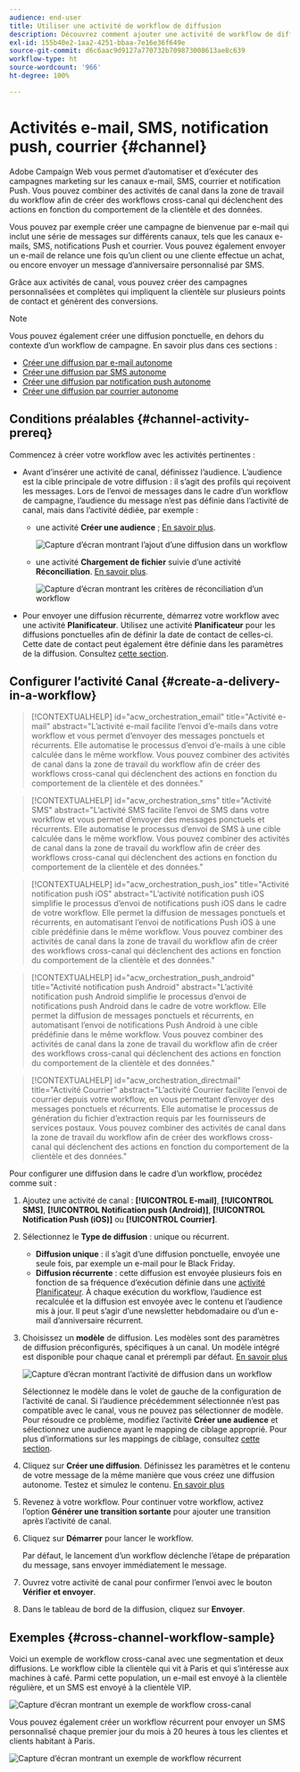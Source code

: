 ```yaml
---
audience: end-user
title: Utiliser une activité de workflow de diffusion
description: Découvrez comment ajouter une activité de workflow de diffusion (e-mail, notification push, SMS, courrier).
exl-id: 155b40e2-1aa2-4251-bbaa-7e16e36f649e
source-git-commit: d6c6aac9d9127a770732b709873008613ae8c639
workflow-type: ht
source-wordcount: '966'
ht-degree: 100%

---
```


# Activités e-mail, SMS, notification push, courrier {#channel}

Adobe Campaign Web vous permet d’automatiser et d’exécuter des campagnes marketing sur les canaux e-mail, SMS, courrier et notification Push. Vous pouvez combiner des activités de canal dans la zone de travail du workflow afin de créer des workflows cross-canal qui déclenchent des actions en fonction du comportement de la clientèle et des données.

Vous pouvez par exemple créer une campagne de bienvenue par e-mail qui inclut une série de messages sur différents canaux, tels que les canaux e-mails, SMS, notifications Push et courrier. Vous pouvez également envoyer un e-mail de relance une fois qu’un client ou une cliente effectue un achat, ou encore envoyer un message d’anniversaire personnalisé par SMS.

Grâce aux activités de canal, vous pouvez créer des campagnes personnalisées et complètes qui impliquent la clientèle sur plusieurs points de contact et génèrent des conversions.

>[!NOTE]
>
>Vous pouvez également créer une diffusion ponctuelle, en dehors du contexte d’un workflow de campagne. En savoir plus dans ces sections :
>* [Créer une diffusion par e-mail autonome](../../email/create-email.md)
>* [Créer une diffusion par SMS autonome](../../sms/create-sms.md)
>* [Créer une diffusion par notification push autonome](../../push/create-push.md)
>* [Créer une diffusion par courrier autonome](../../direct-mail/create-direct-mail.md)

## Conditions préalables {#channel-activity-prereq}

Commencez à créer votre workflow avec les activités pertinentes :

* Avant d’insérer une activité de canal, définissez l’audience. L’audience est la cible principale de votre diffusion : il s’agit des profils qui reçoivent les messages. Lors de l’envoi de messages dans le cadre d’un workflow de campagne, l’audience du message n’est pas définie dans l’activité de canal, mais dans l’activité dédiée, par exemple :

   * une activité **Créer une audience** ; [En savoir plus](build-audience.md).

     ![Capture d’écran montrant l’ajout d’une diffusion dans un workflow](../../msg/assets/add-delivery-in-wf.png)

   * une activité **Chargement de fichier** suivie d’une activité **Réconciliation**. [En savoir plus](load-file.md).

     ![Capture d’écran montrant les critères de réconciliation d’un workflow](../assets/workflow-reconciliation-criteria.png)

* Pour envoyer une diffusion récurrente, démarrez votre workflow avec une activité **Planificateur**. Utilisez une activité **Planificateur** pour les diffusions ponctuelles afin de définir la date de contact de celles-ci. Cette date de contact peut également être définie dans les paramètres de la diffusion. Consultez [cette section](scheduler.md).

## Configurer l’activité Canal {#create-a-delivery-in-a-workflow}

>[!CONTEXTUALHELP]
>id="acw_orchestration_email"
>title="Activité e-mail"
>abstract="L’activité e-mail facilite l’envoi d’e-mails dans votre workflow et vous permet d’envoyer des messages ponctuels et récurrents. Elle automatise le processus d’envoi d’e-mails à une cible calculée dans le même workflow. Vous pouvez combiner des activités de canal dans la zone de travail du workflow afin de créer des workflows cross-canal qui déclenchent des actions en fonction du comportement de la clientèle et des données."

>[!CONTEXTUALHELP]
>id="acw_orchestration_sms"
>title="Activité SMS"
>abstract="L’activité SMS facilite l’envoi de SMS dans votre workflow et vous permet d’envoyer des messages ponctuels et récurrents. Elle automatise le processus d’envoi de SMS à une cible calculée dans le même workflow. Vous pouvez combiner des activités de canal dans la zone de travail du workflow afin de créer des workflows cross-canal qui déclenchent des actions en fonction du comportement de la clientèle et des données."

>[!CONTEXTUALHELP]
>id="acw_orchestration_push_ios"
>title="Activité notification push iOS"
>abstract="L’activité notification push iOS simplifie le processus d’envoi de notifications push iOS dans le cadre de votre workflow. Elle permet la diffusion de messages ponctuels et récurrents, en automatisant l’envoi de notifications Push iOS à une cible prédéfinie dans le même workflow. Vous pouvez combiner des activités de canal dans la zone de travail du workflow afin de créer des workflows cross-canal qui déclenchent des actions en fonction du comportement de la clientèle et des données."

>[!CONTEXTUALHELP]
>id="acw_orchestration_push_android"
>title="Activité notification push Android"
>abstract="L’activité notification push Android simplifie le processus d’envoi de notifications push Android dans le cadre de votre workflow. Elle permet la diffusion de messages ponctuels et récurrents, en automatisant l’envoi de notifications Push Android à une cible prédéfinie dans le même workflow. Vous pouvez combiner des activités de canal dans la zone de travail du workflow afin de créer des workflows cross-canal qui déclenchent des actions en fonction du comportement de la clientèle et des données."

>[!CONTEXTUALHELP]
>id="acw_orchestration_directmail"
>title="Activité Courrier"
>abstract="L’activité Courrier facilite l’envoi de courrier depuis votre workflow, en vous permettant d’envoyer des messages ponctuels et récurrents. Elle automatise le processus de génération du fichier d’extraction requis par les fournisseurs de services postaux. Vous pouvez combiner des activités de canal dans la zone de travail du workflow afin de créer des workflows cross-canal qui déclenchent des actions en fonction du comportement de la clientèle et des données."

Pour configurer une diffusion dans le cadre d’un workflow, procédez comme suit :

1. Ajoutez une activité de canal : **[!UICONTROL E-mail]**, **[!UICONTROL SMS]**, **[!UICONTROL Notification push (Android)]**, **[!UICONTROL Notification Push (iOS)]** ou **[!UICONTROL Courrier]**.

1. Sélectionnez le **Type de diffusion** : unique ou récurrent.

   * **Diffusion unique** : il s’agit d’une diffusion ponctuelle, envoyée une seule fois, par exemple un e-mail pour le Black Friday.
   * **Diffusion récurrente** : cette diffusion est envoyée plusieurs fois en fonction de sa fréquence d’exécution définie dans une [activité Planificateur](scheduler.md). À chaque exécution du workflow, l’audience est recalculée et la diffusion est envoyée avec le contenu et l’audience mis à jour. Il peut s’agir d’une newsletter hebdomadaire ou d’un e-mail d’anniversaire récurrent.

1. Choisissez un **modèle** de diffusion. Les modèles sont des paramètres de diffusion préconfigurés, spécifiques à un canal. Un modèle intégré est disponible pour chaque canal et prérempli par défaut. [En savoir plus](../../msg/delivery-template.md)

   ![Capture d’écran montrant l’activité de diffusion dans un workflow](../assets/delivery-activity-in-wf.png)

   Sélectionnez le modèle dans le volet de gauche de la configuration de l’activité de canal. Si l’audience précédemment sélectionnée n’est pas compatible avec le canal, vous ne pouvez pas sélectionner de modèle. Pour résoudre ce problème, modifiez l’activité **Créer une audience** et sélectionnez une audience ayant le mapping de ciblage approprié. Pour plus d’informations sur les mappings de ciblage, consultez [cette section](../../audience/targeting-dimensions.md).

1. Cliquez sur **Créer une diffusion**. Définissez les paramètres et le contenu de votre message de la même manière que vous créez une diffusion autonome. Testez et simulez le contenu. [En savoir plus](../../msg/gs-messages.md)

1. Revenez à votre workflow. Pour continuer votre workflow, activez l’option **Générer une transition sortante** pour ajouter une transition après l’activité de canal.

1. Cliquez sur **Démarrer** pour lancer le workflow.

   Par défaut, le lancement d’un workflow déclenche l’étape de préparation du message, sans envoyer immédiatement le message.

1. Ouvrez votre activité de canal pour confirmer l’envoi avec le bouton **Vérifier et envoyer**.

1. Dans le tableau de bord de la diffusion, cliquez sur **Envoyer**.

## Exemples {#cross-channel-workflow-sample}

Voici un exemple de workflow cross-canal avec une segmentation et deux diffusions. Le workflow cible la clientèle qui vit à Paris et qui s’intéresse aux machines à café. Parmi cette population, un e-mail est envoyé à la clientèle régulière, et un SMS est envoyé à la clientèle VIP.

![Capture d’écran montrant un exemple de workflow cross-canal](../assets/workflow-channel-example.png)

Vous pouvez également créer un workflow récurrent pour envoyer un SMS personnalisé chaque premier jour du mois à 20 heures à tous les clientes et clients habitant à Paris.

![Capture d’écran montrant un exemple de workflow récurrent](../assets/workflow-channel-example2.png)

<!--
description, which use case you can perform (common other activities that you can link before or after the activity)

how to add and configure the activity

example of a configured activity within a workflow
The Email delivery activity allows you to configure the sending of an email in a workflow. 
-->

<!-- Scheduled emails available?

This can be a single send email and sent just once, or it can be a recurring email.
* Single send emails are standard emails, sent once.
* Recurring emails allow you to send the same email multiple times to different targets over a defined period. You can aggregate the deliveries per period in order to get reports that correspond to your needs.

When linked to a scheduler, you can define recurring emails.
Email recipients are defined upstream of the activity in the same workflow, via an Audience targeting activity.

-->

<!--The message preparation is triggered according to the workflow execution parameters. From the message dashboard, you can select whether to request or not a manual confirmation to send the message (required by default). You can start the workflow manually or place a scheduler activity in the workflow to automate execution.-->